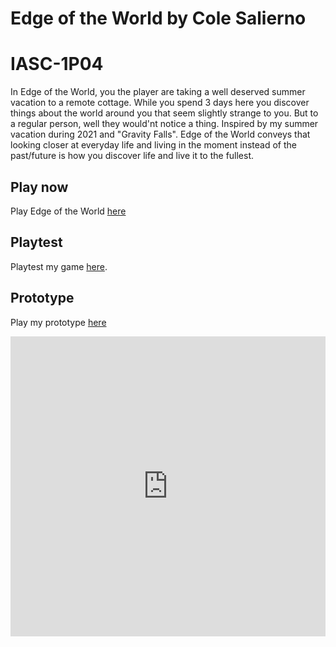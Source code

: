 # Edge of the World by Cole Salierno
# IASC-1P04

In Edge of the World, you the player are taking a well deserved summer vacation to a remote cottage. While you spend 3 days here you discover things about the world around you that seem slightly strange to you. But to a regular person, well they would'nt notice a thing. Inspired by my summer vacation during 2021 and "Gravity Falls". Edge of the World conveys that looking closer at everyday life and living in the moment instead of the past/future is how you discover life and live it to the fullest.

## Play now

Play Edge of the World [here](https://cole-salierno.github.io/IASC-1P04/final_build/EdgeOfTheWorld%20(1).html)

## Playtest

Playtest my game [here](playtest/playtest).

## Prototype

Play my prototype [here](prototype/EdgeOfTheWorld.html)

<iframe width="640px" height= "480px" src= "https://forms.office.com/Pages/ResponsePage.aspx?id=FRGudvwe8kqlNuKyRDrxoONUpwDo5fZIqD3aJ5n59xJURFVDSEpWUUFRTlgzUkRZN1JNNVVIMk41NC4u&embed=true" frameborder= "0" marginwidth= "0" marginheight= "0" style= "border: none; max-width:100%; max-height:100vh" allowfullscreen webkitallowfullscreen mozallowfullscreen msallowfullscreen> </iframe>
